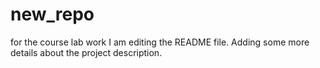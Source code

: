 # new_repo
for the course lab work
I am editing the README file. Adding some more details about the project description.

